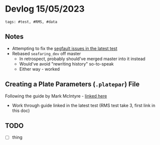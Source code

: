 # Devlog 15/05/2023

```text
tags: #test, #RMS, #data
```

## Notes

- Attempting to fix the [segfault issues in the latest test](../../Tests/stock_RMS/stock_RMS_test_take_3.md)
- Rebased `seafaring_dev` off master
  - In retrospect, probably should've merged master into it instead
  - Would've avoid "rewriting history" so-to-speak
  - Either way - worked

## Creating a Plate Parameters (`.platepar`) File

Following the guide by Mark McIntyre - [linked here](https://github.com/markmac99/ukmon-pitools/wiki/How-to-create-a-Platepar-File)

- Work through guide linked in the latest test (RMS test take 3, first link in this doc)

## TODO

- [ ] thing
